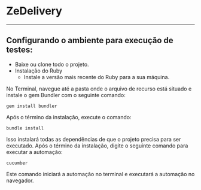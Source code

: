 # ZeDelivery
---
## Configurando o ambiente para execução de testes:
  - Baixe ou clone todo o projeto.
  - Instalação do Ruby 
     - Instale a versão mais recente do Ruby para a sua
   máquina.
  
  
No Terminal, navegue até a pasta onde o arquivo de recurso está situado e instale o gem Bundler com o seguinte comando:
```
gem install bundler

```
Após o término da instalação, execute o comando:
```
bundle install
```
Isso instalará todas as dependências de que o projeto precisa para ser executado.
Após o término da instalação, digite o seguinte comando para executar a automação:
```
cucumber
```
Este comando iniciará a automação no terminal e executará a automação no navegador.
